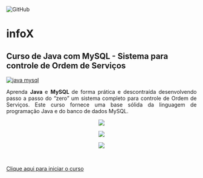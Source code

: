 ![GitHub](https://img.shields.io/github/license/professorjosedeassis/infox.svg)
# infoX
## Curso de Java com MySQL - Sistema para controle de Ordem de Serviços
[![java mysql](http://img.youtube.com/vi/eA4WjjkzK3c/0.jpg)](http://www.youtube.com/watch?v=eA4WjjkzK3c "Curso de java com mysql")
<p style="text-align: justify;">Aprenda <strong>Java </strong>e <strong>MySQL </strong>de forma prática e descontraída desenvolvendo passo a passo do “zero” um sistema completo para controle de Ordem de Serviços. Este curso fornece uma base sólida da linguagem de programação Java e do banco de dados MySQL.</p><p style="text-align: center;"><img src="https://s3.amazonaws.com/thinkific/file_uploads/39810/images/3d2/7b6/10a/java-mysql-login.jpg"><span class="redactor-invisible-space"></span></p><p style="text-align: center;"></p><p style="text-align: center;"><img src="https://s3.amazonaws.com/thinkific/file_uploads/39810/images/b36/8d0/6fa/z.jpg"></p><p style="text-align: center;"></p><p style="text-align: center;"><img src="https://s3.amazonaws.com/thinkific/file_uploads/39810/images/767/c2d/dcc/relatorio-de-servicos.jpg"></p><p><br></p>
<p><a href= "http://www.aulaead.com/courses/curso-gratis-java-com-banco-de-dados-gratis">Clique aqui para iniciar o curso</a></p>
